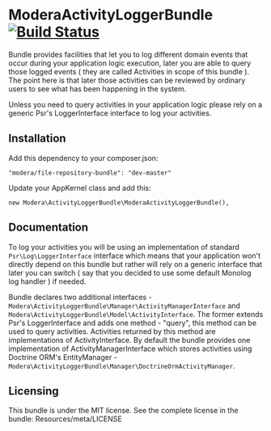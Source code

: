 # ModeraActivityLoggerBundle [![Build Status](https://travis-ci.org/modera/ModeraActivityLoggerBundle.svg?branch=master)](https://travis-ci.org/modera/ModeraActivityLoggerBundle)

Bundle provides facilities that let you to log different domain events that occur during your application logic execution,
later you are able to query those logged events ( they are called Activities in scope of this bundle ). The point
here is that later those activities can be reviewed by ordinary users to see what has been happening in the system.

Unless you need to query activities in your application logic please rely on a generic Psr's LoggerInterface interface
to log your activities.

## Installation

Add this dependency to your composer.json:

    "modera/file-repository-bundle": "dev-master"

Update your AppKernel class and add this:

    new Modera\ActivityLoggerBundle\ModeraActivityLoggerBundle(),

## Documentation

To log your activities you will be using an implementation of standard `Psr\Log\LoggerInterface` interface which
means that your application won't directly depend on this bundle but rather will rely on a generic interface that later
you can switch ( say that you decided to use some default Monolog log handler ) if needed.

Bundle declares two additional interfaces - `Modera\ActivityLoggerBundle\Manager\ActivityManagerInterface` and
`Modera\ActivityLoggerBundle\Model\ActivityInterface`. The former extends Psr's LoggerInterface and adds one method -
"query", this method can be used to query activities. Activities returned by this method are implementations of
ActivityInterface. By default the bundle provides one implementation of ActivityManagerInterface which stores activities
using Doctrine ORM's EntityManager - `Modera\ActivityLoggerBundle\Manager\DoctrineOrmActivityManager`.

## Licensing

This bundle is under the MIT license. See the complete license in the bundle:
Resources/meta/LICENSE
